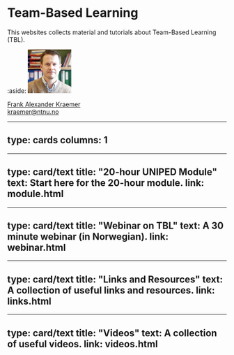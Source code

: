 # Team-Based Learning

This websites collects material and tutorials about Team-Based Learning (TBL).

:aside: <img src="figures/frank.jpg" width="100px"><p><a href="https://www.ntnu.edu/employees/kraemer">Frank Alexander Kraemer</a><br/><i class="far fa-envelope"></i> kraemer@ntnu.no</p>


---
type: cards
columns: 1
---

---
type: card/text
title: "20-hour UNIPED Module"
text: Start here for the 20-hour module.
link: module.html
---
 
 
---
type: card/text
title: "Webinar on TBL"
text: A 30 minute webinar (in Norwegian).
link: webinar.html
---


---
type: card/text
title: "Links and Resources"
text: A collection of useful links and resources.
link: links.html
---
 
 
---
type: card/text
title: "Videos"
text: A collection of useful videos.
link: videos.html
---

